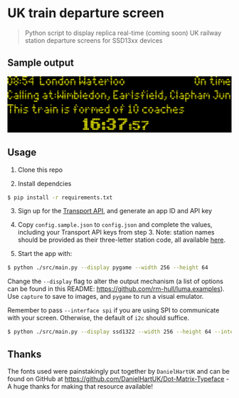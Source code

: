 # UK train departure screen

> Python script to display replica real-time (coming soon) UK railway station departure screens for SSD13xx devices

## Sample output

![Example output of the script](capture.png)

## Usage

1. Clone this repo

2. Install dependcies

```bash
$ pip install -r requirements.txt
```

3. Sign up for the [Transport API](https://www.transportapi.com/), and generate an app ID and API key

4. Copy `config.sample.json` to `config.json` and complete the values, including your Transport API keys from step 3. Note: station names should be provided as their three-letter station code, all available [here](https://www.nationalrail.co.uk/stations_destinations/48541.aspx).

5. Start the app with:

```bash
$ python ./src/main.py --display pygame --width 256 --height 64

```

Change the `--display` flag to alter the output mechanism (a list of options can be found in this README: https://github.com/rm-hull/luma.examples). Use `capture` to save to images, and `pygame` to run a visual emulator.

Remember to pass `--interface spi` if you are using SPI to communicate with your screen. Otherwise, the default of `i2c` should suffice.

```bash
$ python ./src/main.py --display ssd1322 --width 256 --height 64 --interface spi
```

## Thanks

The fonts used were painstakingly put together by `DanielHartUK` and can be found on GitHub at https://github.com/DanielHartUK/Dot-Matrix-Typeface - A huge thanks for making that resource available!

